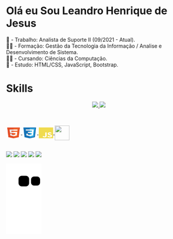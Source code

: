 <h1>Olá eu Sou Leandro Henrique de Jesus</h1>

<div>
💼 - Trabalho: Analista de Suporte II (09/2021 - Atual).<br>
👨‍🎓 - Formação: Gestão da Tecnologia da Informação / Analise e Desenvolvimento de Sistema.</br>
👨‍🎓 - Cursando: Ciências da Computação.</br>
🎒 - Estudo: HTML/CSS, JavaScript, Bootstrap.
</div>

##

<div align="center">
<h1 align="left">Skills</h1> 
<a href="https://github.com/LeandroHenriquedeJesus">
<img width="42%" src="https://github-readme-stats.vercel.app/api?username=leandrohenriquedejesus&show_icons=true&theme=tokyonight&include_all_commits=true&count_private=true"/>
<img width="50%" src="https://github-readme-stats.vercel.app/api/top-langs/?username=LeandroHenriquedeJesus&layout=compact&langs_count=&theme=tokyonight"/>
</div>
  
  
##

<div style="display: inline_block"><br>
<img align="center" alt="" height="30" width="40" src="https://raw.githubusercontent.com/devicons/devicon/master/icons/html5/html5-original.svg">
<img align="center" alt="" height="30" width="40" src="https://raw.githubusercontent.com/devicons/devicon/master/icons/css3/css3-original.svg">
<img align="center" alt="" height="30" width="40" src="https://raw.githubusercontent.com/devicons/devicon/master/icons/javascript/javascript-plain.svg">
<img align="center" alt="" height="40" width="40" src="https://cdn.jsdelivr.net/gh/devicons/devicon/icons/bootstrap/bootstrap-original.svg">
</div>

##
  
<div>
<a href= "mailto:leandrohjesus@gmail.com" target="_blank"><img src="https://img.shields.io/badge/-Gmail-%23333?style=for-the-badge&logo=gmail&logoColor=white"       target="_blank"></a>
<a href= "https://outlook.live.com" target="_blank"><img src="https://img.shields.io/badge/Microsoft_Outlook-0078D4?style=for-the-badge&logo=microsoft- outlook&logoColor=white"></a>
<a href="https://www.linkedin.com/in/leandrohjesus" target="_blank"><img src="https://img.shields.io/badge/-LinkedIn-%230077B5?style=for-the-badge&logo=linkedin&logoColor=white" target="_blank"></a>
<a href="https://www.facebook.com/leandrohenriquedejesus" target="_blank"><img src="https://img.shields.io/badge/Facebook-1877F2?style=for-the-badge&logo=facebook&logoColor=white"></a>
<a href="https://www.udemy.com/" target="_blank"><img src="https://img.shields.io/badge/Udemy-EC5252?style=for-the-badge&logo=Udemy&logoColor=white"></a>
  
![Snake animation](https://github.com/LeandroHenriquedeJesus/Leandro-Henrique/blob/output/github-contribution-grid-snake.svg)
  
</div>
    
    
    
